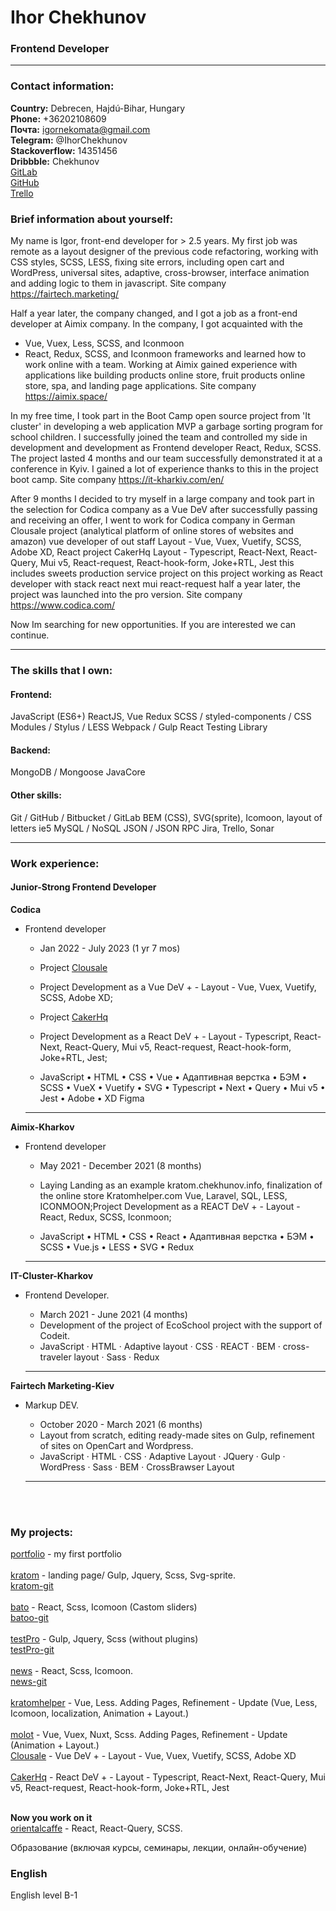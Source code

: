 # Ihor Chekhunov

### Frontend Developer

---

### Contact information:

**Country:** Debrecen, Hajdú-Bihar, Hungary<br>
**Phone:** +36202108609<br>
**Почта:** igornekomata@gmail.com<br>
**Telegram:** @IhorChekhunov<br>
**Stackoverflow:** 14351456<br>
**Dribbble:** Chekhunov<br>
[GitLab](https://gitlab.com/Raday)<br>
[GitHub](https://github.com/chekhunov)<br>
[Trello](https://trello.com/bimbaba)<br>

### Brief information about yourself:

My name is Igor, front-end developer for > 2.5 years.
My first job was remote as a layout designer of the previous code refactoring, working with CSS styles, SCSS, LESS, fixing site errors, including open cart and WordPress, universal sites, adaptive, cross-browser, interface animation and adding logic to them in javascript.
Site company https://fairtech.marketing/

Half a year later, the company changed, and I got a job as a front-end developer at Aimix company.
In the company, I got acquainted with the 
- Vue, Vuex, Less, SCSS, and Iconmoon
- React, Redux, SCSS, and Iconmoon frameworks and learned how to work online with a team.
Working at Aimix gained experience with applications like building products online store, fruit products online store, spa, and landing page applications. 
Site company https://aimix.space/

In my free time, I took part in the Boot Camp open source project from 'It cluster' in developing a web application MVP a garbage sorting program for school children. I successfully joined the team and controlled my side in development and development as Frontend developer React, Redux, SCSS. The project lasted 4 months and our team successfully demonstrated it at a conference in Kyiv. I gained a lot of experience thanks to this in the project boot camp.
Site company https://it-kharkiv.com/en/

After 9 months I decided to try myself in a large company and took part in the selection for Codica company as a Vue DeV
after successfully passing and receiving an offer, I went to work for Codica company in German Clousale project (analytical platform of online stores of websites and amazon) vue developer of out staff
Layout - Vue, Vuex, Vuetify, SCSS, Adobe XD, 
React project CakerHq
Layout - Typescript, React-Next, React-Query, Mui v5, React-request, React-hook-form, Joke+RTL, Jest
this includes sweets production service project on this project working as React developer with stack react next mui react-request half a year later, the project was launched into the pro version.
Site company https://www.codica.com/

Now Im searching for new opportunities.
If you are interested we can continue.

---

### The skills that I own:

#### Frontend:

JavaScript (ES6+)
ReactJS, Vue
Redux
SCSS / styled-components / CSS Modules / Stylus / LESS
Webpack / Gulp
React Testing Library

#### Backend:

MongoDB / Mongoose
JavaCore

#### Other skills:

Git / GitHub / Bitbucket / GitLab
BEM (CSS), SVG(sprite), Icomoon,
layout of letters ie5
MySQL / NoSQL
JSON / JSON RPC
Jira, Trello, Sonar

---

### Work experience:

#### Junior-Strong Frontend Developer

**Codica**

- Frontend developer

  - Jan 2022 - July 2023 (1 yr 7 mos)
  - Project [Clousale](https://www.clousale.com/)
  - Project Development as a Vue DeV + - Layout - Vue, Vuex, Vuetify, SCSS, Adobe XD; 
  
  - Project [CakerHq](https://cakerhq.com/)
  - Project Development as a React DeV + - Layout - Typescript, React-Next, React-Query, Mui v5, React-request, React-hook-form, Joke+RTL, Jest;

  - JavaScript • HTML • CSS • Vue • Адаптивная верстка • БЭМ • SCSS • VueX • Vuetify • SVG • Typescript • Next • Query • Mui v5 • Jest • Adobe • XD Figma

  ***

**Aimix-Kharkov**

- Frontend developer

  - May 2021 - December 2021 (8 months)
  - Laying Landing as an example kratom.chekhunov.info, finalization of the online store Kratomhelper.com Vue, Laravel, SQL, LESS, ICONMOON;Project Development as a REACT DeV + - Layout - React, Redux, SCSS, Iconmoon;

  - JavaScript • HTML • CSS • React • Адаптивная верстка • БЭМ • SCSS • Vue.js • LESS • SVG • Redux

  ***

**IT-Cluster-Kharkov**

- Frontend Developer.

  - March 2021 - June 2021 (4 months)
  - Development of the project of EcoSchool project with the support of Codeit.
  - JavaScript · HTML · Adaptive layout · CSS · REACT · BEM · cross-traveler layout · Sass · Redux

  ***

**Fairtech Marketing-Kiev**

- Markup DEV.

  - October 2020 - March 2021 (6 months)
  - Layout from scratch, editing ready-made sites on Gulp, refinement of sites on OpenCart and Wordpress.
  - JavaScript · HTML · CSS · Adaptive Layout · JQuery · Gulp · WordPress · Sass · BEM · CrossBrawser Layout

  ***

<br><br>

### My projects:

[portfolio](https://chekhunov.github.io/rsschool-cv/) - my first portfolio<br><br>
[kratom](https://kratom.chekhunov.info/) - landing page/ Gulp, Jquery, Scss, Svg-sprite.<br>
[kratom-git](https://github.com/chekhunov/kratom)<br><br>
[bato](https://chekhunov.github.io/BatoTest/) - React, Scss, Icomoon (Castom sliders)<br>
[batoo-git](https://github.com/chekhunov/BatoTest) <br><br>
[testPro](https://tftl.chekhunov.info/) - Gulp, Jquery, Scss (without plugins)<br>
[testPro-git](https://github.com/chekhunov/TFTL) <br><br>
[news](https://chekhunov.github.io/react-news-app/) - React, Scss, Icomoon.<br>
[news-git](https://github.com/chekhunov/react-news-app)<br><br>
[kratomhelper](https://kratomhelper.com/) - Vue, Less. Adding Pages, Refinement - Update (Vue, Less, Icomoon, localization, Animation + Layout.)<br><br>
[molot](https://imolot.com.ua/) - Vue, Vuex, Nuxt, Scss. Adding Pages, Refinement - Update (Animation + Layout.)<br>
[Clousale](https://www.clousale.com/) - Vue DeV + - Layout - Vue, Vuex, Vuetify, SCSS, Adobe XD<br><br>
[CakerHq](https://cakerhq.com/) - React DeV + - Layout - Typescript, React-Next, React-Query, Mui v5, React-request, React-hook-form, Joke+RTL, Jest<br><br>

**Now you work on it**<br>
[orientalcaffe](https://orientalcaffe.com.ua/) - React, React-Query, SCSS.<br>

Образование (включая курсы, семинары, лекции, онлайн-обучение)

### English

English level B-1
